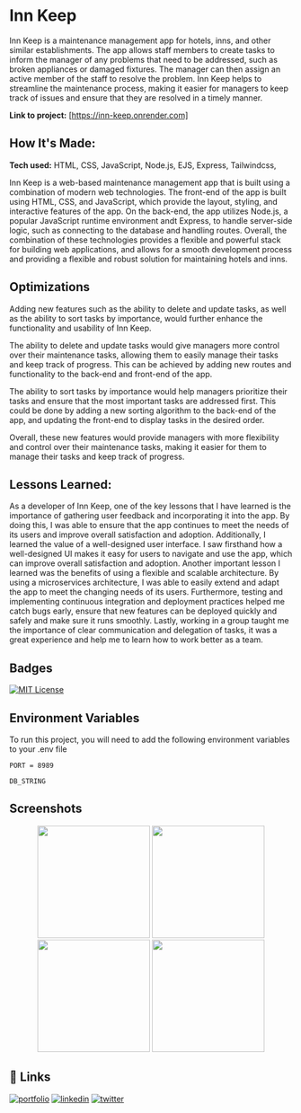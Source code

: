 # Inn Keep

Inn Keep is a maintenance management app for hotels, inns, and other similar establishments. The app allows staff members to create tasks to inform the manager of any problems that need to be addressed, such as broken appliances or damaged fixtures. The manager can then assign an active member of the staff to resolve the problem. Inn Keep helps to streamline the maintenance process, making it easier for managers to keep track of issues and ensure that they are resolved in a timely manner.

**Link to project:** [https://inn-keep.onrender.com]

## How It's Made:

**Tech used:** HTML, CSS, JavaScript, Node.js, EJS, Express, Tailwindcss,

Inn Keep is a web-based maintenance management app that is built using a combination of modern web technologies. The front-end of the app is built using HTML, CSS, and JavaScript, which provide the layout, styling, and interactive features of the app. On the back-end, the app utilizes Node.js, a popular JavaScript runtime environment andt Express, to handle server-side logic, such as connecting to the database and handling routes.
Overall, the combination of these technologies provides a flexible and powerful stack for building web applications, and allows for a smooth development process and providing a flexible and robust solution for maintaining hotels and inns.

## Optimizations

Adding new features such as the ability to delete and update tasks, as well as the ability to sort tasks by importance, would further enhance the functionality and usability of Inn Keep.

The ability to delete and update tasks would give managers more control over their maintenance tasks, allowing them to easily manage their tasks and keep track of progress. This can be achieved by adding new routes and functionality to the back-end and front-end of the app.

The ability to sort tasks by importance would help managers prioritize their tasks and ensure that the most important tasks are addressed first. This could be done by adding a new sorting algorithm to the back-end of the app, and updating the front-end to display tasks in the desired order.

Overall, these new features would provide managers with more flexibility and control over their maintenance tasks, making it easier for them to manage their tasks and keep track of progress.

## Lessons Learned:

As a developer of Inn Keep, one of the key lessons that I have learned is the importance of gathering user feedback and incorporating it into the app. By doing this, I was able to ensure that the app continues to meet the needs of its users and improve overall satisfaction and adoption. Additionally, I learned the value of a well-designed user interface. I saw firsthand how a well-designed UI makes it easy for users to navigate and use the app, which can improve overall satisfaction and adoption. Another important lesson I learned was the benefits of using a flexible and scalable architecture. By using a microservices architecture, I was able to easily extend and adapt the app to meet the changing needs of its users. Furthermore, testing and implementing continuous integration and deployment practices helped me catch bugs early, ensure that new features can be deployed quickly and safely and make sure it runs smoothly. Lastly, working in a group taught me the importance of clear communication and delegation of tasks, it was a great experience and help me to learn how to work better as a team.


## Badges

[![MIT License](https://img.shields.io/badge/License-MIT-green.svg)](https://choosealicense.com/licenses/mit/)

## Environment Variables

To run this project, you will need to add the following environment variables to your .env file

`PORT = 8989`

`DB_STRING`


## Screenshots
<div align="center">
<img src="https://user-images.githubusercontent.com/102362172/215077290-3b4d7d3b-27e6-45a5-b0cd-ba38a4af5628.png" width="200" height="200">
<img src="https://user-images.githubusercontent.com/102362172/215077301-7aa4e83e-6f79-45e8-892a-e7afcbecc49b.png" width="200" height="200">
<img src="https://user-images.githubusercontent.com/102362172/215077318-8632795c-de71-415d-b395-1b899661ad1c.png" width="200" height="200">
<img src="https://user-images.githubusercontent.com/102362172/215077308-76e720ec-cae1-484d-b449-537f80dcc6b1.png" width="200" height="200">

</div>


## 🔗 Links

[![portfolio](https://img.shields.io/badge/my_portfolio-000?style=for-the-badge&logo=ko-fi&logoColor=white)](https://nicoleta-serban.netlify.app/)
[![linkedin](https://img.shields.io/badge/linkedin-0A66C2?style=for-the-badge&logo=linkedin&logoColor=white)](https://www.linkedin.com/in/nicoletaserban/)
[![twitter](https://img.shields.io/badge/twitter-1DA1F2?style=for-the-badge&logo=twitter&logoColor=white)](https://twitter.com/NicoS915)
